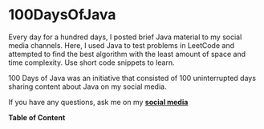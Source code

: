 # 100DaysOfJava
Every day for a hundred days, I posted brief Java material to my social media channels. Here, I used Java to test problems in LeetCode and attempted to find the best algorithm with the least amount of space and time complexity. Use short code snippets to learn.

100 Days of Java was an initiative that consisted of 100 uninterrupted days sharing content about Java on my social media.

If you have any questions, ask me on my **[social media](https://www.linkedin.com/in/vidushika-dasanayaka/)**

<b>Table of Content</b>
